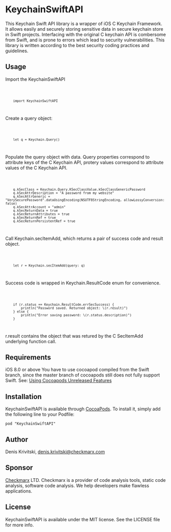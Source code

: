 # KeychainSwiftAPI

This Keychain Swift API library is a wrapper of iOS C Keychain Framework.
It allows easily and securely storing sensitive data in secure keychain store
in Swift projects. Interfacing with the original C keychain API is combersome from
Swift, and is prone to errors which lead to security vulnerabilities. This
library is written according to the best security coding practices and guidelines.

## Usage

Import the KeychainSwiftAPI

<code>
	
		import KeychainSwiftAPI
</code>

Create a query object:

<code>
		
		let q = Keychain.Query()
</code>

Populate the query object with data. Query properties correspond to attribute keys of the C Keychain API, 
protery values correspond to attribute values of the C Keychain API. 

<code>
	
		q.kSecClass = Keychain.Query.KSecClassValue.kSecClassGenericPassword
        q.kSecAttrDescription = "A password from my website"
        q.kSecAttrGeneric = "VerySecurePassword".dataUsingEncoding(NSUTF8StringEncoding, allowLossyConversion: false)
        q.kSecAttrAccount = "admin"
        q.kSecReturnData = true
        q.kSecReturnAttributes = true
        q.kSecReturnRef = true
        q.kSecReturnPersistentRef = true
</code>

Call Keychain.secItemAdd, which returns a pair of success code and result object. 

<code>
	
        let r = Keychain.secItemAdd(query: q)
</code>

Success code is wrapped in Keychain.ResultCode enum for convenience.

<code>
	
        if (r.status == Keychain.ResultCode.errSecSuccess) {
            println("Password saved. Returned object: \(r.result)")
        } else {
            println("Error saving password: \(r.status.description)")
        }
</code>

r.result contains the object that was retured by the C SecItemAdd underlying function call.


## Requirements

iOS 8.0 or above
You have to use cocoapod compiled from the Swift branch, since the master branch of cocoapods still does not fully support Swift. 
See: [Using Cocoapods Unreleased Features](http://guides.cocoapods.org/using/unreleased-features)

## Installation

KeychainSwiftAPI is available through [CocoaPods](http://cocoapods.org). To install
it, simply add the following line to your Podfile:

    pod "KeychainSwiftAPI"

## Author

Denis Krivitski, denis.krivitski@checkmarx.com


## Sponsor

[Checkmarx](http://www.checkmarx.com) LTD. Checkmarx is a provider of code analysis tools, 
static code analysis, software code analysis. We help developers make flawless applications.

## License

KeychainSwiftAPI is available under the MIT license. See the LICENSE file for more info.

